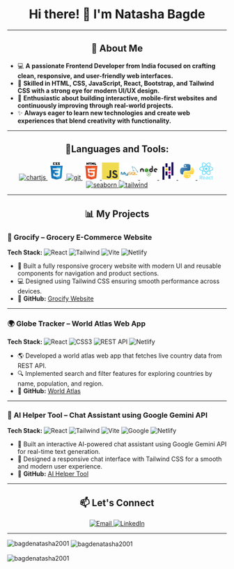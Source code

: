 
<h1 align="center">Hi there! 👋 I'm Natasha Bagde </h1>

<!-- <p align="center">
  <img src="https://media.giphy.com/media/rsUGLKwgSvSxmq1VrZ/giphy.gif" width="600" height="400"/>
</p> -->

---

<h2 align="center">🚀 About Me</h2>

- 💻 **A passionate Frontend Developer from India focused on crafting clean, responsive, and user-friendly web interfaces.**
- 🎨 **Skilled in HTML, CSS, JavaScript, React, Bootstrap, and Tailwind CSS with a strong eye for modern UI/UX design.**
- 🚀 **Enthusiastic about building interactive, mobile-first websites and continuously improving through real-world projects.**
- ✨ **Always eager to learn new technologies and create web experiences that blend creativity with functionality.**

---

<!-- <h2 align="">🔧 Tools & Technologies</h2>

<p align="center">
  <a href="https://www.python.com/" target="_blank" rel="noreferrer"> <img src="https://img.icons8.com/color/48/000000/python--v1.png" alt="Python"/></a>
 <a href="https://www.excel.com/" target="_blank" rel="noreferrer"> <img src="https://img.icons8.com/color/48/000000/microsoft-excel-2019--v1.png" alt="Excel"/></a>
  <a href="https://www.powerbi.com/" target="_blank" rel="noreferrer"> <img src="https://img.icons8.com/color/48/000000/power-bi.png" alt="Power BI"/></a>
 <a href="https://www.tableau.com/" target="_blank" rel="noreferrer"> <img src="https://img.icons8.com/color/48/000000/tableau-software.png" alt="Tableau"/></a>
  <a href="https://www.mysql.com/" target="_blank" rel="noreferrer"> <img src="https://img.icons8.com/color/48/000000/mysql-logo.png" alt="MySQL"/></a>
</p> -->




<h2 align="center"> 🔧Languages and Tools:</h2>
<p align="center"> <a href="https://www.chartjs.org" target="_blank" rel="noreferrer"> <img src="https://www.chartjs.org/media/logo-title.svg" alt="chartjs" width="40" height="40"/> </a> <a href="https://www.w3schools.com/css/" target="_blank" rel="noreferrer"> <img src="https://raw.githubusercontent.com/devicons/devicon/master/icons/css3/css3-original-wordmark.svg" alt="css3" width="40" height="40"/> </a> <a href="https://git-scm.com/" target="_blank" rel="noreferrer"> <img src="https://www.vectorlogo.zone/logos/git-scm/git-scm-icon.svg" alt="git" width="40" height="40"/> </a> <a href="https://www.w3.org/html/" target="_blank" rel="noreferrer"> <img src="https://raw.githubusercontent.com/devicons/devicon/master/icons/html5/html5-original-wordmark.svg" alt="html5" width="40" height="40"/> </a> <a href="https://developer.mozilla.org/en-US/docs/Web/JavaScript" target="_blank" rel="noreferrer"> <img src="https://raw.githubusercontent.com/devicons/devicon/master/icons/javascript/javascript-original.svg" alt="javascript" width="40" height="40"/> </a> <a href="https://www.mysql.com/" target="_blank" rel="noreferrer"> <img src="https://raw.githubusercontent.com/devicons/devicon/master/icons/mysql/mysql-original-wordmark.svg" alt="mysql" width="40" height="40"/> </a> <a href="https://nodejs.org" target="_blank" rel="noreferrer"> <img src="https://raw.githubusercontent.com/devicons/devicon/master/icons/nodejs/nodejs-original-wordmark.svg" alt="nodejs" width="40" height="40"/> </a> <a href="https://pandas.pydata.org/" target="_blank" rel="noreferrer"> <img src="https://raw.githubusercontent.com/devicons/devicon/2ae2a900d2f041da66e950e4d48052658d850630/icons/pandas/pandas-original.svg" alt="pandas" width="40" height="40"/> </a> <a href="https://www.python.org" target="_blank" rel="noreferrer"> <img src="https://raw.githubusercontent.com/devicons/devicon/master/icons/python/python-original.svg" alt="python" width="40" height="40"/> </a> <a href="https://reactjs.org/" target="_blank" rel="noreferrer"> <img src="https://raw.githubusercontent.com/devicons/devicon/master/icons/react/react-original-wordmark.svg" alt="react" width="40" height="40"/> </a> <a href="https://seaborn.pydata.org/" target="_blank" rel="noreferrer"> <img src="https://seaborn.pydata.org/_images/logo-mark-lightbg.svg" alt="seaborn" width="40" height="40"/> </a> <a href="https://tailwindcss.com/" target="_blank" rel="noreferrer"> <img src="https://www.vectorlogo.zone/logos/tailwindcss/tailwindcss-icon.svg" alt="tailwind" width="40" height="40"/> </a> </p>

---

<h2 align="center">📊 My Projects</h2>

<!-- <p align="center">
  Check out my latest projects on <a href="https://github.com/bagdenatasha2001?tab=repositories">GitHub</a>
</p>

<p align="center">
  <img src="https://i.pinimg.com/originals/5c/c8/72/5cc872d4469b89084a1ac53701ab1a63.gif" alt="Portfolio GIF" width="600"/>
</p> -->



### 🛒 **Grocify – Grocery E-Commerce Website**
**Tech Stack:** ![React](https://img.shields.io/badge/-React.js-61DAFB?style=flat&logo=react&logoColor=black) ![Tailwind](https://img.shields.io/badge/-TailwindCSS-38B2AC?style=flat&logo=tailwindcss&logoColor=white) ![Vite](https://img.shields.io/badge/-Vite-646CFF?style=flat&logo=vite&logoColor=white) ![Netlify](https://img.shields.io/badge/-Netlify-00C7B7?style=flat&logo=netlify&logoColor=white)  
- 🧩 Built a fully responsive grocery website with modern UI and reusable components for navigation and product sections.  
- 💻 Designed using Tailwind CSS ensuring smooth performance across devices.  
- 🔗 **GitHub:** [Grocify Website](https://github.com/bagdenatasha2001/grocify-website)

---

### 🌍 **Globe Tracker – World Atlas Web App**
**Tech Stack:** ![React](https://img.shields.io/badge/-React.js-61DAFB?style=flat&logo=react&logoColor=black) ![CSS3](https://img.shields.io/badge/-CSS3-1572B6?style=flat&logo=css3&logoColor=white) ![REST API](https://img.shields.io/badge/-REST%20Countries%20API-FF6F00?style=flat&logo=api&logoColor=white) ![Netlify](https://img.shields.io/badge/-Netlify-00C7B7?style=flat&logo=netlify&logoColor=white)  
- 🌎 Developed a world atlas web app that fetches live country data from REST API.  
- 🔍 Implemented search and filter features for exploring countries by name, population, and region.  
- 🔗 **GitHub:** [World Atlas](https://github.com/bagdenatasha2001/WorldAtlas)

---

### 🤖 **AI Helper Tool – Chat Assistant using Google Gemini API**
**Tech Stack:** ![React](https://img.shields.io/badge/-React.js-61DAFB?style=flat&logo=react&logoColor=black) ![Tailwind](https://img.shields.io/badge/-TailwindCSS-38B2AC?style=flat&logo=tailwindcss&logoColor=white) ![Vite](https://img.shields.io/badge/-Vite-646CFF?style=flat&logo=vite&logoColor=white) ![Google](https://img.shields.io/badge/-Gemini%20API-4285F4?style=flat&logo=google&logoColor=white) ![Netlify](https://img.shields.io/badge/-Netlify-00C7B7?style=flat&logo=netlify&logoColor=white)  
- 💬 Built an interactive AI-powered chat assistant using Google Gemini API for real-time text generation.  
- 🎨 Designed a responsive chat interface with Tailwind CSS for a smooth and modern user experience.  
- 🔗 **GitHub:** [AI Helper Tool](https://github.com/bagdenatasha2001/AI_Tool)



---

<h2 align="center">📫 Let's Connect</h2>

<p align="center">
  <a href="mailto:natashabagde692@gmai.com">
    <img src="https://img.icons8.com/fluency/48/000000/gmail-new.png" alt="Email"/>
  </a>
     <a href="https://www.linkedin.com/in/natasha-bagde-250671234">
    <img src="https://img.icons8.com/fluency/48/000000/linkedin.png" alt="LinkedIn"/></a>
  
  
</p> 



---


 <p><img align="left" src="https://github-readme-stats.vercel.app/api/top-langs?username=bagdenatasha2001&show_icons=true&locale=en&layout=compact" alt="bagdenatasha2001" /></p>

<p>&nbsp;<img align="center" src="https://github-readme-stats.vercel.app/api?username=bagdenatasha2001&show_icons=true&locale=en" alt="bagdenatasha2001" /></p>

<p><img align="center" src="https://github-readme-streak-stats.herokuapp.com/?user=bagdenatasha2001&" alt="bagdenatasha2001" /></p> 








